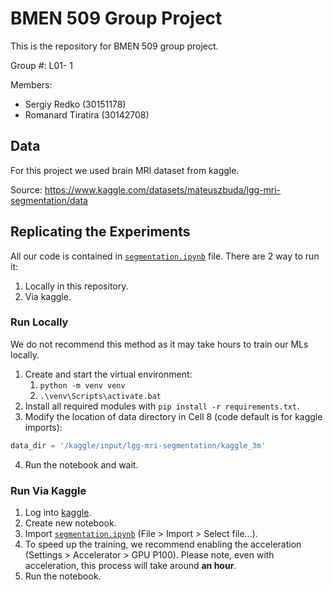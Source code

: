 # BMEN 509 Group Project

This is the repository for BMEN 509 group project.

Group #: L01- 1

Members:
- Sergiy Redko (30151178)
- Romanard Tiratira (30142708)

## Data

For this project we used brain MRI dataset from kaggle.

Source: https://www.kaggle.com/datasets/mateuszbuda/lgg-mri-segmentation/data

## Replicating the Experiments

All our code is contained in [`segmentation.ipynb`](./segmentation.ipynb) file. There are 2 way to run it:

1. Locally in this repository.
2. Via kaggle.

### Run Locally

We do not recommend this method as it may take hours to train our MLs locally.

1. Create and start the virtual environment:
    1. `python -m venv venv`
    2. `.\venv\Scripts\activate.bat`
2. Install all required modules with `pip install -r requirements.txt`.
3. Modify the location of data directory in Cell 8 (code default is for kaggle imports):
```python
data_dir = '/kaggle/input/lgg-mri-segmentation/kaggle_3m'
```
4. Run the notebook and wait.

### Run Via Kaggle

1. Log into [kaggle](https://www.kaggle.com/).
2. Create new notebook.
3. Import [`segmentation.ipynb`](./segmentation.ipynb) (File > Import > Select file...).
4. To speed up the training, we recommend enabling the acceleration (Settings > Accelerator > GPU P100). Please note, even with acceleration, this process will take around **an hour**.
5. Run the notebook.
